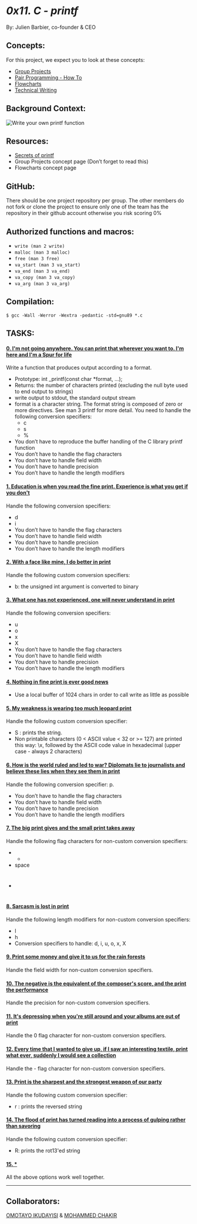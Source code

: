 # *0x11. C - printf*

 By: Julien Barbier, co-founder & CEO

## Concepts:

For this project, we expect you to look at these concepts:

- [Group Projects](https://intranet.alxswe.com/concepts/111)
- [Pair Programming - How To](https://intranet.alxswe.com/concepts/121)
- [Flowcharts](https://intranet.alxswe.com/concepts/130)
- [Technical Writing](https://intranet.alxswe.com/concepts/225)

## Background Context:

![Write your own printf function](https://s3.amazonaws.com/intranet-projects-files/holbertonschool-low_level_programming/228/printf.png)

## Resources:

- [Secrets of printf](https://www.academia.edu/10297206/Secrets_of_printf_)
- Group Projects concept page (Don’t forget to read this)
- Flowcharts concept page

## GitHub:

There should be one project repository per group. The other members do not fork or clone the project to ensure only one of the team has the repository in their github account otherwise you risk scoring 0%

## Authorized functions and macros:

   - `write (man 2 write)`
   - `malloc (man 3 malloc)`
   - `free (man 3 free)`
   - `va_start (man 3 va_start)`
   - `va_end (man 3 va_end)`
   - `va_copy (man 3 va_copy)`
   - `va_arg (man 3 va_arg)`

## Compilation:

`$ gcc -Wall -Werror -Wextra -pedantic -std=gnu89 *.c`

## TASKS:

#### [0. I'm not going anywhere. You can print that wherever you want to. I'm here and I'm a Spur for life](0_printf.c)

Write a function that produces output according to a format.

- Prototype: int _printf(const char *format, ...);
- Returns: the number of characters printed (excluding the null byte used to end output to strings)
- write output to stdout, the standard output stream
- format is a character string. The format string is composed of zero or more directives. See man 3 printf for more detail. You need to handle the following conversion specifiers:
   - c
   - s
   - %
- You don’t have to reproduce the buffer handling of the C library printf function
- You don’t have to handle the flag characters
- You don’t have to handle field width
- You don’t have to handle precision
- You don’t have to handle the length modifiers

#### [1. Education is when you read the fine print. Experience is what you get if you don't](1_functions.c)

Handle the following conversion specifiers:

- d
- i
- You don’t have to handle the flag characters
- You don’t have to handle field width
- You don’t have to handle precision
- You don’t have to handle the length modifiers

#### [2. With a face like mine, I do better in print](2_functions.c)

Handle the following custom conversion specifiers:

- b: the unsigned int argument is converted to binary

#### [3. What one has not experienced, one will never understand in print](3_functions.c)

Handle the following conversion specifiers:

- u
- o
- x
- X
- You don’t have to handle the flag characters
- You don’t have to handle field width
- You don’t have to handle precision
- You don’t have to handle the length modifiers

#### [4. Nothing in fine print is ever good news](4_get_flags.c)

- Use a local buffer of 1024 chars in order to call write as little as possible

#### [5. My weakness is wearing too much leopard print](5_get_size.c)

Handle the following custom conversion specifier:

- S : prints the string.
- Non printable characters (0 < ASCII value < 32 or >= 127) are printed this way: \x, followed by the ASCII code value in hexadecimal (upper case - always 2 characters)

#### [6. How is the world ruled and led to war? Diplomats lie to journalists and believe these lies when they see them in print](6_get_precision.c)

Handle the following conversion specifier: p.

- You don’t have to handle the flag characters
- You don’t have to handle field width
- You don’t have to handle precision
- You don’t have to handle the length modifiers

#### [7. The big print gives and the small print takes away](7_get_width.c)

Handle the following flag characters for non-custom conversion specifiers:

- +
- space
- #

 #### [8. Sarcasm is lost in print](8_handle_print.c)

Handle the following length modifiers for non-custom conversion specifiers:

- l
- h
- Conversion specifiers to handle: d, i, u, o, x, X

#### [9. Print some money and give it to us for the rain forests](9_utils.c)

Handle the field width for non-custom conversion specifiers.

#### [10. The negative is the equivalent of the composer's score, and the print the performance](10_write_handlers.c)

Handle the precision for non-custom conversion specifiers.

#### [11. It's depressing when you're still around and your albums are out of print]()

Handle the 0 flag character for non-custom conversion specifiers.

#### [12. Every time that I wanted to give up, if I saw an interesting textile, print what ever, suddenly I would see a collection]()

Handle the - flag character for non-custom conversion specifiers.

#### [13. Print is the sharpest and the strongest weapon of our party]()

Handle the following custom conversion specifier:

- r : prints the reversed string

#### [14. The flood of print has turned reading into a process of gulping rather than savoring]()

Handle the following custom conversion specifier:

- R: prints the rot13'ed string

#### [15. *]()

All the above options work well together.








-----------------
## Collaborators:

[OMOTAYO IKUDAYISI](https://github.com/Glitzzybetty) & [MOHAMMED CHAKIR](https://github.com/mohammedchakir)
